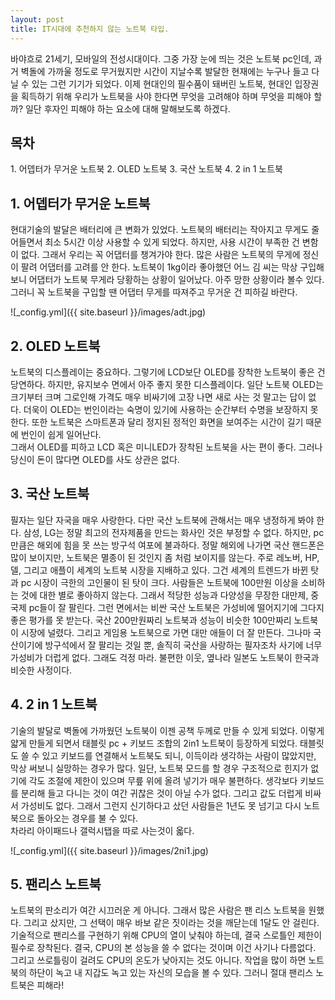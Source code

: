 ```yaml
---
layout: post
title: IT시대에 추천하지 않는 노트북 타입.
---
```


바야흐로 21세기, 모바일의 전성시대이다.
그중 가장 눈에 띄는 것은 노트북 pc인데, 과거 벽돌에 가까울 정도로 무거웠지만 시간이 지날수록 발달한 현재에는 누구나 들고 다닐 수 있는 그런 기기가 되었다.
이제 현대인의 필수품이 돼버린 노트북, 현대인 입장권을 획득하기 위해 우리가 노트북을 사야 한다면 무엇을 고려해야 하며 무엇을 피해야 할까?
일단 후자인 피해야 하는 요소에 대해 말해보도록 하겠다. 


<h2>목차</h2>
1. 어뎁터가 무거운 노트북
2. OLED 노트북
3. 국산 노트북
4. 2 in 1 노트북

<h2>1. 어뎁터가 무거운 노트북</h2>

현대기술의 발달은 배터리에 큰 변화가 있었다.
노트북의 배터리는 작아지고 무게도 줄어들면서 최소 5시간 이상 사용할 수 있게 되었다.
하지만, 사용 시간이 부족한 건 변함이 없다.
그래서 우리는 꼭 어댑터를 챙겨가야 한다.
많은 사람은 노트북의 무게에 정신이 팔려 어댑터를 고려를 안 한다.
노트북이 1kg이라 좋아했던 어느 김 씨는 막상 구입해보니 어댑터가 노트북 무게라 당황하는 상황이 일어났다.
아주 망한 상황이라 볼수 있다. 그러니 꼭 노트북을 구입할 땐 어댑터 무게를 따져주고 무거운 건 피하길 바란다.

![_config.yml]({{ site.baseurl }}/images/adt.jpg)


<h2>2. OLED 노트북</h2>

노트북의 디스플레이는 중요하다. 
그렇기에 LCD보단 OLED를 장착한 노트북이 좋은 건 당연하다.
하지만, 유지보수 면에서 아주 좋지 못한 디스플레이다.
일단 노트북 OLED는 크기부터 크며 그로인해 가격도 매우 비싸기에 고장 나면 새로 사는 것 말고는 답이 없다. 
더욱이 OLED는 번인이라는 숙명이 있기에 사용하는 순간부터 수명을 보장하지 못한다.
또한 노트북은 스마트폰과 달리 정지된 정적인 화면을 보여주는 시간이 길기 때문에 번인이 쉽게 일어난다.  
그래서 OLED를 피하고 LCD 혹은 미니LED가 장착된 노트북을 사는 편이 좋다.
그러나 당신이 돈이 많다면 OLED를 사도 상관은 없다.


<h2>3. 국산 노트북</h2>

필자는 일단 자국을 매우 사랑한다.
다만 국산 노트북에 관해서는 매우 냉정하게 봐야 한다.
삼성, LG는 정말 최고의 전자제품을 만드는 화사인 것은 부정할 수 없다.
하지만, pc만큼은 해외에 힘을 못 쓰는 방구석 여포에 불과하다.
정말 해외에 나가면 국산 핸드폰은 많이 보이지만, 노트북은 멸종이 된 것인지 좀 처럼 보이지를 않는다.
주로 레노버, HP, 델, 그리고 애플이 세계의 노트북 시장을 지배하고 있다.
그건 세계의 트렌드가 바뀐 탓과 pc 시장이 극한의 고인물이 된 탓이 크다.
사람들은 노트북에 100만원 이상을 소비하는 것에 대한 별로 좋아하지 않는다.
그래서 적당한 성능과 다양성을 무장한 대만제, 중국제 pc들이 잘 팔린다.
그런 면에서는 비싼 국산 노트북은 가성비에 떨어지기에 그다지 좋은 평가를 못 받는다.
국산 200만원짜리 노트북과 성능이 비슷한 100만짜리 노트북이 시장에 널렸다.
그리고 게임용 노트북으로 가면 대만 애들이 더 잘 만든다.
그나마 국산이기에 방구석에서 잘 팔리는 것일 뿐, 솔직히 국산을 사랑하는 필자조차 사기에 너무 가성비가 더럽게 없다.
그래도 걱정 마라. 불편한 이웃, 옆나라 일본도 노트북이 한국과 비슷한 사정이다.


<h2>4. 2 in 1 노트북</h2>

기술의 발달로 벽돌에 가까웠던 노트북이 이젠 공책 두께로 만들 수 있게 되었다.
이렇게 얇게 만들게 되면서 태블릿 pc + 키보드 조합의 2in1 노트북이 등장하게 되었다.
태블릿도 쓸 수 있고 키보드를 연결해서 노트북도 되니, 이득이라 생각하는 사람이 많았지만, 막상 써보니 실망하는 경우가 많다.
일단, 노트북 모드를 할 경우 구조적으로 힌지가 없기에 각도 조절에 제한이 있으며 무릎 위에 올려 넣기가 매우 불편하다.
생각보다 키보드를 분리해 들고 다니는 것이 여간 귀찮은 것이 아닐 수가 없다.
그리고 값도 더럽게 비싸서 가성비도 없다. 
그래서 그런지 신기하다고 샀던 사람들은 1년도 못 넘기고 다시 노트북으로 돌아오는 경우를 불 수 있다.   
차라리 아이패드나 갤럭시탭을 따로 사는것이 옯다.

![_config.yml]({{ site.baseurl }}/images/2ni1.jpg)


<h2>5. 팬리스 노트북</h2>

노트북의 판소리가 여간 시끄러운 게 아니다.
그래서 많은 사람은 팬 리스 노트북을 원했다.
그리고 샀지만, 그 선택이 매우 바보 같은 짓이라는 것을 깨닫는데 1달도 안 걸린다.
기술적으로 팬리스를 구현하기 위해 CPU의 열이 낮춰야 하는데, 결국 스로틀인 제한이 필수로 장착된다.
결국, CPU의 본 성능을 쓸 수 없다는 것이며 이건 사기나 다름없다.
그리고 쓰로틀링이 걸려도 CPU의 온도가 낮아지는 것도 아니다.
작업을 많이 하면 노트북의 하단이 녹고 내 지갑도 녹고 있는 자신의 모습을 볼 수 있다.
그러니 절대 팬리스 노트북은 피해라!